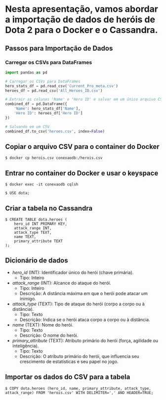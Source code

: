 # Nesta apresentação, vamos abordar a importação de dados de heróis de Dota 2 para o Docker e o Cassandra.

## Passos para Importação de Dados

### Carregar os CSVs para DataFrames

```python
import pandas as pd

# Carregar os CSVs para DataFrames
hero_stats_df = pd.read_csv('Current_Pro_meta.csv')
heroes_df = pd.read_csv('All_Heroes_ID.csv')

# Extrair as colunas 'Name' e 'Hero ID' e salvar em um único arquivo CSV
combined_df = pd.DataFrame({
    'Name': hero_stats_df['Name'],
    'Hero ID': heroes_df['Hero ID']
})

# Salvando em um CSV
combined_df.to_csv('heroes.csv', index=False)
```

## Copiar o arquivo CSV para o container do Docker
```
$ docker cp herois.csv conexaodb:/herois.csv
```

## Entrar no container do Docker e usar o keyspace
```
$ docker exec -it conexaodb cqlsh

$ USE dota;
```

## Criar a tabela no Cassandra
```
$ CREATE TABLE dota.heroes (
    hero_id INT PRIMARY KEY,
    attack_range INT,
    attack_type TEXT,
    name TEXT,
    primary_attribute TEXT
);
```
## Dicionário de dados

- *hero_id* (INT): Identificador único do herói (chave primária).
  - Tipo: Inteiro
- *attack_range* (INT): Alcance do ataque do herói.
  - Tipo: Inteiro
  - Descrição: A distância máxima em que o herói pode atacar um inimigo.
- *attack_type* (TEXT): Tipo de ataque do herói (corpo a corpo ou à distância).
  - Tipo: Texto
  - Descrição: Indica se o herói ataca corpo a corpo ou à distância.
- *name* (TEXT): Nome do herói.
  - Tipo: Texto
  - Descrição: O nome do herói.
- *primary_attribute* (TEXT): Atributo primário do herói (força, agilidade ou inteligência).
  - Tipo: Texto
  - Descrição: O atributo primário do herói, que influencia seu crescimento de estatísticas e seu papel no jogo.

## Importar os dados do CSV para a tabela

```
$ COPY dota.heroes (hero_id, name, primary_attribute, attack_type, attack_range) FROM 'herois.csv' WITH DELIMITER=',' AND HEADER=TRUE;
```